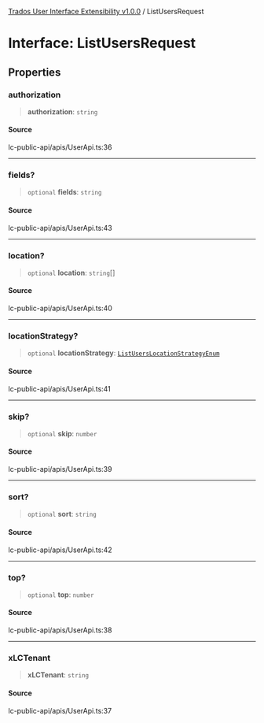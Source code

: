 [Trados User Interface Extensibility v1.0.0](../wiki/globals) / ListUsersRequest

# Interface: ListUsersRequest

## Properties

### authorization

> **authorization**: `string`

#### Source

lc-public-api/apis/UserApi.ts:36

***

### fields?

> `optional` **fields**: `string`

#### Source

lc-public-api/apis/UserApi.ts:43

***

### location?

> `optional` **location**: `string`[]

#### Source

lc-public-api/apis/UserApi.ts:40

***

### locationStrategy?

> `optional` **locationStrategy**: [`ListUsersLocationStrategyEnum`](../wiki/Type.ListUsersLocationStrategyEnum)

#### Source

lc-public-api/apis/UserApi.ts:41

***

### skip?

> `optional` **skip**: `number`

#### Source

lc-public-api/apis/UserApi.ts:39

***

### sort?

> `optional` **sort**: `string`

#### Source

lc-public-api/apis/UserApi.ts:42

***

### top?

> `optional` **top**: `number`

#### Source

lc-public-api/apis/UserApi.ts:38

***

### xLCTenant

> **xLCTenant**: `string`

#### Source

lc-public-api/apis/UserApi.ts:37
